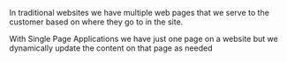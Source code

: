 ---
---

In traditional websites we have multiple web pages that we serve to the customer based on where they go to in the site. 

With Single Page Applications we have just one page on a website but we dynamically update the content on that page as needed
